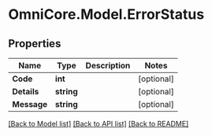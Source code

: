 # OmniCore.Model.ErrorStatus

## Properties

Name | Type | Description | Notes
------------ | ------------- | ------------- | -------------
**Code** | **int** |  | [optional] 
**Details** | **string** |  | [optional] 
**Message** | **string** |  | [optional] 

[[Back to Model list]](../README.md#documentation-for-models) [[Back to API list]](../README.md#documentation-for-api-endpoints) [[Back to README]](../README.md)

